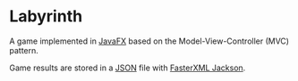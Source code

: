 Labyrinth
=============

A game implemented in [JavaFX](https://openjfx.io/) based on the Model-View-Controller (MVC) pattern.

Game results are stored in a [JSON](https://www.json.org/json-en.html/) file with [FasterXML Jackson](https://github.com/FasterXML/jackson/).